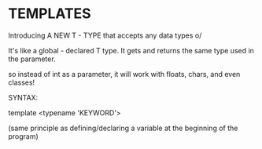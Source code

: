 

# TEMPLATES
Introducing A NEW T - TYPE 
that accepts any data types o/

It's like a global - declared T type. 
It gets and returns the same type used in the parameter.

so instead of int as a parameter, 
it will work with floats, chars, and even classes!


SYNTAX:

template <typename 'KEYWORD'>

(same principle as defining/declaring a variable at the beginning of the program)
